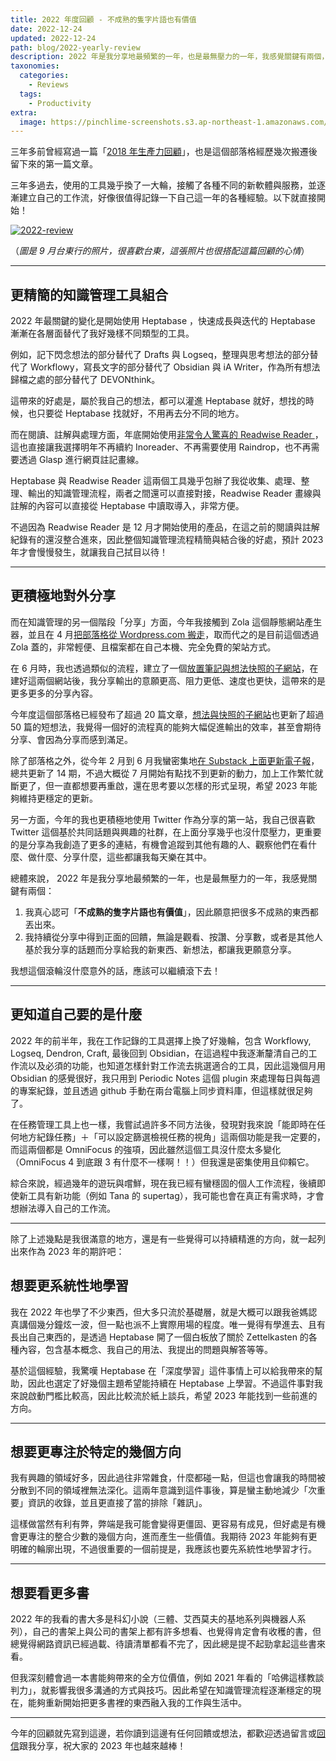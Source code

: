 ```yaml
---
title: 2022 年度回顧 - 不成熟的隻字片語也有價值
date: 2022-12-24
updated: 2022-12-24
path: blog/2022-yearly-review
description: 2022 年是我分享地最頻繁的一年，也是最無壓力的一年，我感覺關鍵有兩個，一、我真心認可「不成熟的隻字片語也有價值」，因此願意把很多不成熟的東西都丟出來。二、我持續從分享中得到正面的回饋，無論是觀看、按讚、分享數，或者是其他人基於我分享的話題而分享給我的新東西、新想法，都讓我更願意分享。
taxonomies:
  categories: 
    - Reviews
  tags: 
    - Productivity
extra:
  image: https://pinchlime-screenshots.s3.ap-northeast-1.amazonaws.com/2022-review-1200_iTja5i.webp
---
```


三年多前曾經寫過一篇「[2018 年生產力回顧](@/blog/2018-productivity-review.md)」，也是這個部落格經歷幾次搬遷後留下來的第一篇文章。

三年多過去，使用的工具幾乎換了一大輪，接觸了各種不同的新軟體與服務，並逐漸建立自己的工作流，好像很值得記錄一下自己這一年的各種經驗。以下就直接開始！

<a href="https://pinchlime-screenshots.s3.ap-northeast-1.amazonaws.com/2022-review_4bQHpT.webp" data-fancybox data-caption="2022-review">
  <img src="https://pinchlime-screenshots.s3.ap-northeast-1.amazonaws.com/2022-review_4bQHpT.webp" loading="lazy" alt="2022-review" align="center" />
</a>

（_圖是 9 月台東行的照片，很喜歡台東，這張照片也很搭配這篇回顧的心情_）

<!-- more -->
---

## 更精簡的知識管理工具組合

2022 年最關鍵的變化是開始使用 Heptabase ，快速成長與迭代的 Heptabase 漸漸在各層面替代了我好幾樣不同類型的工具。

例如，記下閃念想法的部分替代了 Drafts 與 Logseq，整理與思考想法的部分替代了 Workflowy，寫長文字的部分替代了 Obsidian 與 iA Writer，作為所有想法歸檔之處的部分替代了 DEVONthink。

這帶來的好處是，屬於我自己的想法，都可以灌進 Heptabase 就好，想找的時候，也只要從 Heptabase 找就好，不用再去分不同的地方。

而在閱讀、註解與處理方面，年底開始使用[非常令人驚喜的 Readwise Reader ](@/blog/readwise-reader-introduction.md)，這也直接讓我選擇明年不再續約 Inoreader、不再需要使用 Raindrop，也不再需要透過 Glasp 進行網頁註記畫線。

Heptabase 與 Readwise Reader 這兩個工具幾乎包辦了我從收集、處理、整理、輸出的知識管理流程，兩者之間還可以直接對接，Readwise Reader 畫線與註解的內容可以直接從 Heptabase 中讀取導入，非常方便。

不過因為 Readwise Reader 是 12 月才開始使用的產品，在這之前的閱讀與註解紀錄有的還沒整合進來，因此整個知識管理流程精簡與結合後的好處，預計 2023 年才會慢慢發生，就讓我自己拭目以待！

---

## 更積極地對外分享

而在知識管理的另一個階段「分享」方面，今年我接觸到 Zola 這個靜態網站產生器，並且在 4 月[把部落格從 Wordpress.com 搬走](@/blog/rebuilt-pinchlime.md)，取而代之的是目前這個透過 Zola 蓋的，非常輕便、且檔案都在自己本機、完全免費的架站方式。

在 6 月時，我也透過類似的流程，建立了一個[放置筆記與想法快照的子網站](@/blog/built-pinchlime-notes.md)，在建好這兩個網站後，我分享輸出的意願更高、阻力更低、速度也更快，這帶來的是更多更多的分享內容。

今年度這個部落格已經發布了超過 20 篇文章，[想法與快照的子網站](https://notes.pinchlime.com/)也更新了超過 50 篇的短想法，我覺得一個好的流程真的能夠大幅促進輸出的效率，甚至會期待分享、會因為分享而感到滿足。

除了部落格之外，從今年 2 月到 6 月我蠻密集地[在 Substack 上面更新電子報](https://pinchlime.substack.com/)，總共更新了 14 期，不過大概從 7 月開始有點找不到更新的動力，加上工作繁忙就斷更了，但一直都想要再重啟，還在思考要以怎樣的形式呈現，希望 2023 年能夠維持更穩定的更新。

另一方面，今年的我也更積極地使用 Twitter 作為分享的第一站，我自己很喜歡 Twitter 這個基於共同話題與興趣的社群，在上面分享幾乎也沒什麼壓力，更重要的是分享為我創造了更多的連結，有機會追蹤到其他有趣的人、觀察他們在看什麼、做什麼、分享什麼，這些都讓我每天樂在其中。

總體來說， 2022 年是我分享地最頻繁的一年，也是最無壓力的一年，我感覺關鍵有兩個：

1. 我真心認可「**不成熟的隻字片語也有價值**」，因此願意把很多不成熟的東西都丟出來。
2. 我持續從分享中得到正面的回饋，無論是觀看、按讚、分享數，或者是其他人基於我分享的話題而分享給我的新東西、新想法，都讓我更願意分享。

我想這個滾輪沒什麼意外的話，應該可以繼續滾下去！

---

## 更知道自己要的是什麼

2022 年的前半年，我在工作記錄的工具選擇上換了好幾輪，包含 Workflowy, Logseq, Dendron, Craft, 最後回到 Obsidian，在這過程中我逐漸釐清自己的工作流以及必須的功能，也知道怎樣針對工作流去挑選適合的工具，因此這幾個月用 Obsidian 的感覺很好，我只用到 Periodic Notes 這個 plugin 來處理每日與每週的專案紀錄，並且透過 github 手動在兩台電腦上同步資料庫，但這樣就很足夠了。

在任務管理工具上也一樣，我嘗試過許多不同方法後，發現對我來說「能即時在任何地方紀錄任務」＋「可以設定篩選檢視任務的視角」這兩個功能是我一定要的，而這兩個都是 OmniFocus 的強項，因此雖然這個工具沒什麼太多變化（OmniFocus 4 到底跟 3 有什麼不一樣啊！！）但我還是密集使用且仰賴它。

綜合來說，經過幾年的遊玩與嚐鮮，現在我已經有蠻穩固的個人工作流程，後續即使新工具有新功能（例如 Tana 的 supertag），我可能也會在真正有需求時，才會想辦法導入自己的工作流。

---

除了上述幾點是我很滿意的地方，還是有一些覺得可以持續精進的方向，就一起列出來作為 2023 年的期許吧：

## 想要更系統性地學習

我在 2022 年也學了不少東西，但大多只流於基礎層，就是大概可以跟我爸媽認真講個幾分鐘炫一波，但一點也派不上實際用場的程度。唯一覺得有學進去、且有長出自己東西的，是透過 Heptabase 開了一個白板放了關於 Zettelkasten 的各種內容，包含基本概念、我自己的用法、我提出的問題與解答等等。

基於這個經驗，我驚嘆 Heptabase 在「深度學習」這件事情上可以給我帶來的幫助，因此也選定了好幾個主題希望能持續在 Heptabase 上學習。不過這件事對我來說啟動門檻比較高，因此比較流於紙上談兵，希望 2023 年能找到一些前進的方向。

---

## 想要更專注於特定的幾個方向

我有興趣的領域好多，因此過往非常雜食，什麼都碰一點，但這也會讓我的時間被分散到不同的領域裡無法深化。這兩年意識到這件事後，算是蠻主動地減少「次重要」資訊的收錄，並且更直接了當的排除「雜訊」。

這樣做當然有利有弊，弊端是我可能會變得更僵固、更容易有成見，但好處是有機會更專注的整合少數的幾個方向，進而產生一些價值。我期待 2023 年能夠有更明確的輪廓出現，不過很重要的一個前提是，我應該也要先系統性地學習才行。

---

## 想要看更多書

2022 年的我看的書大多是科幻小說（三體、艾西莫夫的基地系列與機器人系列），自己的書架上與公司的書架上都有許多想看、也覺得肯定會有收穫的書，但總覺得網路資訊已經過載、待讀清單都看不完了，因此總是提不起勁拿起這些書來看。

但我深刻體會過一本書能夠帶來的全方位價值，例如 2021 年看的「哈佛這樣教談判力」，就影響我很多溝通的方式與技巧。因此希望在知識管理流程逐漸穩定的現在，能夠重新開始把更多書裡的東西融入我的工作與生活中。

---

今年的回顧就先寫到這邊，若你讀到這邊有任何回饋或想法，都歡迎透過留言或[回信](mailto:pj@pinchlime.com)跟我分享，祝大家的 2023 年也越來越棒！